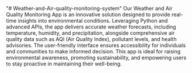 "# Weather-and-Air-quality-monitoring-system" 
Our Weather and Air Quality Monitoring App is an innovative solution designed to provide real-time insights into environmental conditions. Leveraging Python and advanced APIs, the app delivers accurate weather forecasts, including temperature, humidity, and precipitation, alongside comprehensive air quality data such as AQI (Air Quality Index), pollutant levels, and health advisories. The user-friendly interface ensures accessibility for individuals and communities to make informed decision. This app is ideal for raising environmental awareness, promoting sustainability, and empowering users to stay proactive in maintaining their well-being.
